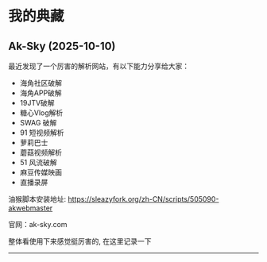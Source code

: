 # 我的典藏

## Ak-Sky (2025-10-10)

最近发现了一个厉害的解析网站，有以下能力分享给大家：

- 海角社区破解
- 海角APP破解
- 19JTV破解
- 糖心Vlog解析
- SWAG 破解
- 91 短视频解析
- 萝莉巴士
- 蘑菇视频解析
- 51 风流破解
- 麻豆传媒映画
- 直播录屏

油猴脚本安装地址: https://sleazyfork.org/zh-CN/scripts/505090-akwebmaster

官网：ak-sky.com

整体看使用下来感觉挺厉害的, 在这里记录一下

---
